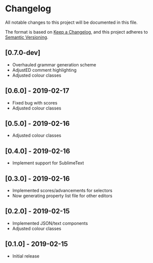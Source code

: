 # Changelog
All notable changes to this project will be documented in this file.

The format is based on [Keep a Changelog](https://keepachangelog.com/en/1.0.0/), and this project adheres to [Semantic Versioning](https://semver.org/spec/v2.0.0.html).

## [0.7.0-dev]
- Overhauled grammar generation scheme
- AdjustED comment highlighting
- Adjusted colour classes

## [0.6.0] - 2019-02-17
- Fixed bug with scores
- Adjusted colour classes

## [0.5.0] - 2019-02-16
- Adjusted colour classes

## [0.4.0] - 2019-02-16
- Implement support for SublimeText

## [0.3.0] - 2019-02-16
- Implemented scores/advancements for selectors
- Now generating property list file for other editors

## [0.2.0] - 2019-02-15
- Implemented JSON/text components
- Adjusted colour classes

## [0.1.0] - 2019-02-15
- Initial release
